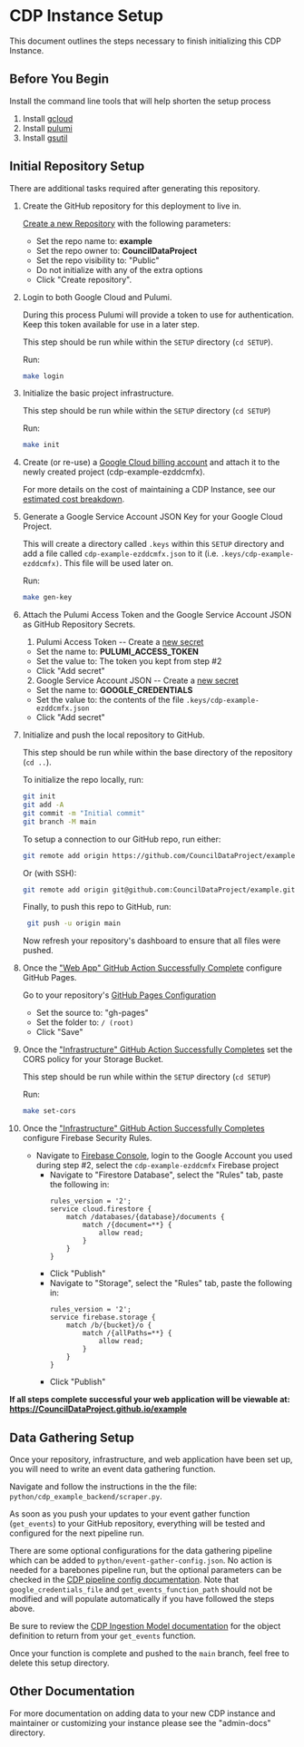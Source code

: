 # CDP Instance Setup

This document outlines the steps necessary to finish initializing this CDP Instance.

## Before You Begin

Install the command line tools that will help shorten the setup process

1. Install [gcloud](https://cloud.google.com/sdk/docs/install)
2. Install [pulumi](https://www.pulumi.com/docs/get-started/install/)
3. Install [gsutil](https://cloud.google.com/storage/docs/gsutil_install)

## Initial Repository Setup

There are additional tasks required after generating this repository.

1.  Create the GitHub repository for this deployment to live in.

    [Create a new Repository](https://github.com/new) with the following parameters:

    -   Set the repo name to: **example**
    -   Set the repo owner to: **CouncilDataProject**
    -   Set the repo visibility to: "Public"
    -   Do not initialize with any of the extra options
    -   Click "Create repository".

1.  Login to both Google Cloud and Pulumi.

    During this process Pulumi will provide a token to use for authentication.
    Keep this token available for use in a later step.

    This step should be run while within the `SETUP` directory (`cd SETUP`).

    Run:

    ```bash
    make login
    ```

1.  Initialize the basic project infrastructure.

    This step should be run while within the `SETUP` directory (`cd SETUP`)

    Run:

    ```bash
    make init
    ```

1.  Create (or re-use) a
    [Google Cloud billing account](https://console.cloud.google.com/billing/linkedaccount?project=cdp-example-ezddcmfx)
    and attach it to the newly created project (cdp-example-ezddcmfx).

    For more details on the cost of maintaining a CDP Instance, see our [estimated cost breakdown](https://github.com/CouncilDataProject/cookiecutter-cdp-deployment#cost).

1.  Generate a Google Service Account JSON Key for your Google Cloud Project.

    This will create a directory called `.keys` within this `SETUP` directory and
    add a file called `cdp-example-ezddcmfx.json` to it
    (i.e. `.keys/cdp-example-ezddcmfx)`. This file will be used later on.

    Run:

    ```bash
    make gen-key
    ```

1.  Attach the Pulumi Access Token and the
    Google Service Account JSON as GitHub Repository Secrets.

    1. Pulumi Access Token -- Create a [new secret](https://github.com/CouncilDataProject/example/settings/secrets/actions/new)

    -   Set the name to: **PULUMI_ACCESS_TOKEN**
    -   Set the value to: The token you kept from step #2
    -   Click "Add secret"

    2. Google Service Account JSON -- Create a [new secret](https://github.com/CouncilDataProject/example/settings/secrets/actions/new)

    -   Set the name to: **GOOGLE_CREDENTIALS**
    -   Set the value to: the contents of the file `.keys/cdp-example-ezddcmfx.json`
    -   Click "Add secret"

1.  Initialize and push the local repository to GitHub.

    This step should be run while within the base directory of the repository (`cd ..`).

    To initialize the repo locally, run:

    ```bash
    git init
    git add -A
    git commit -m "Initial commit"
    git branch -M main
    ```

    To setup a connection to our GitHub repo, run either:

    ```bash
    git remote add origin https://github.com/CouncilDataProject/example.git
    ```

    Or (with SSH):

    ```bash
    git remote add origin git@github.com:CouncilDataProject/example.git
    ```

    Finally, to push this repo to GitHub, run:

    ```bash
     git push -u origin main
    ```

    Now refresh your repository's dashboard to ensure that all files were pushed.

1.  Once the
    ["Web App" GitHub Action Successfully Complete](https://github.com/CouncilDataProject/example/actions?query=workflow%3A%22Web+App%22)
    configure GitHub Pages.

    Go to your repository's [GitHub Pages Configuration](https://github.com/CouncilDataProject/example/settings/pages)

    -   Set the source to: "gh-pages"
    -   Set the folder to: `/ (root)`
    -   Click "Save"

1.  Once the
    ["Infrastructure" GitHub Action Successfully Completes](https://github.com/CouncilDataProject/example/actions?query=workflow%3A%22Infrastructure%22)
    set the CORS policy for your Storage Bucket.

    This step should be run while within the `SETUP` directory (`cd SETUP`)

    Run:

    ```bash
    make set-cors
    ```

1.  Once the
    ["Infrastructure" GitHub Action Successfully Completes](https://github.com/CouncilDataProject/example/actions?query=workflow%3A%22Infrastructure%22)
    configure Firebase Security Rules.

    -   Navigate to [Firebase Console](https://console.firebase.google.com),
        login to the Google Account you used during step #2, select the `cdp-example-ezddcmfx` Firebase project
        -   Navigate to "Firestore Database", select the "Rules" tab, paste the following in:
            ```
            rules_version = '2';
            service cloud.firestore {
                match /databases/{database}/documents {
                    match /{document=**} {
                        allow read;
                    }
                }
            }
            ```
        -   Click "Publish"
        -   Navigate to "Storage", select the "Rules" tab, paste the following in:
            ```
            rules_version = '2';
            service firebase.storage {
                match /b/{bucket}/o {
                    match /{allPaths=**} {
                        allow read;
                    }
                }
            }
            ```
        -   Click "Publish"

**If all steps complete successful your web application will be viewable at: https://CouncilDataProject.github.io/example**

## Data Gathering Setup

Once your repository, infrastructure, and web application have been set up, you will need to write an event data gathering function.

Navigate and follow the instructions in the the file: `python/cdp_example_backend/scraper.py`.

As soon as you push your updates to your event gather function (`get_events`) to your GitHub repository, everything will be tested and configured for the next pipeline run.

There are some optional configurations for the data gathering pipeline which can be added to `python/event-gather-config.json`. No action is needed for a barebones pipeline run, but the optional parameters can be checked in the [CDP pipeline config documentation](https://councildataproject.org/cdp-backend/cdp_backend.pipeline.html#module-cdp_backend.pipeline.pipeline_config). Note that `google_credentials_file` and `get_events_function_path` should not be modified and will populate automatically if you have followed the steps above.

Be sure to review the [CDP Ingestion Model documentation](https://councildataproject.github.io/cdp-backend/ingestion_models.html) for the object definition to return from your `get_events` function.

Once your function is complete and pushed to the `main` branch, feel free to delete this setup directory.

## Other Documentation

For more documentation on adding data to your new CDP instance and maintainer or customizing your instance
please see the "admin-docs" directory.
